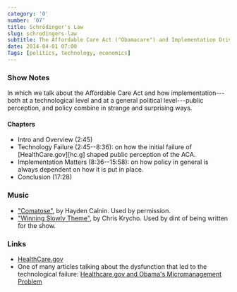 ```yaml
---
category: '0'
number: '07'
title: Schrödinger's Law
slug: schrodingers-law
subtitle: The Affordable Care Act ("Obamacare") and Implementation Driving Policy
date: 2014-04-01 07:00
Tags: [politics, technology, economics]
---
```


### Show Notes

In which we talk about the Affordable Care Act and how implementation---both at
a technological level and at a general political level---public perception, and
policy combine in strange and surprising ways.

#### Chapters

  - Intro and Overview (2:45)
  - Technology Failure (2:45--8:36): on how the initial failure of
    [HealthCare.gov][hc.g] shaped public perception of the ACA.
  - Implementation Matters (8:36--15:58): on how policy in general is always
    dependent on how it is put in place.
  - Conclusion (17:28)

### Music

  - ["Comatose"](//soundcloud.com/haydencalnin/comatose), by Hayden
    Calnin. Used by permission.
  - ["Winning Slowly Theme"](//soundcloud.com/chriskrycho/winning-slowly),
    by Chris Krycho. Used by dint of being written for the show.

### Links

  - [HealthCare.gov]
  - One of many articles talking about the dysfunction that led to the
    technological failure: [Healthcare.gov and Obama's Micromanagement
    Problem][obama]

[HealthCare.gov]: //www.healthcare.gov
[obama]: //www.theatlantic.com/politics/archive/2013/12/healthcaregov-and-obamas-micromanagement-problem/281943/
